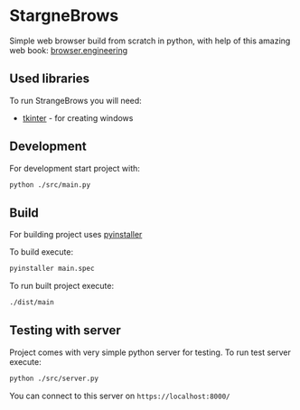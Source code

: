 # StargneBrows

Simple web browser build from scratch in python, with help of this amazing web book: [browser.engineering](https://browser.engineering/)

## Used libraries

To run StrangeBrows you will need:

-   [tkinter](https://docs.python.org/3/library/tkinter.html) - for creating windows

## Development

For development start project with:

```bash
python ./src/main.py
```

## Build

For building project uses [pyinstaller](https://pyinstaller.org/en/stable/)

To build execute:

```bash
pyinstaller main.spec
```

To run built project execute:

```bash
./dist/main
```

## Testing with server

Project comes with very simple python server for testing. To run test server execute:

```bash
python ./src/server.py
```

You can connect to this server on `https://localhost:8000/`
